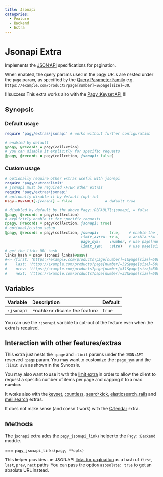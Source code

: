 ```yaml
---
title: Jsonapi
categories:
  - Feature
  - Backend
  - Extra
---
```


# Jsonapi Extra

Implements the [JSON:API](https://jsonapi.org) specifications for pagination.

When enabled, the query params used in the pagy URLs are nested under the `page` param, as specified by
the [Query Parameter Family](https://jsonapi.org/format/#query-parameters-families)
e.g. `https://example.com/products?page[number]=2&page[size]=30`.
      
!!!success 
This extra works also with the [Pagy::Keyset API](/docs/api/keyset.md)
!!!

## Synopsis

### Default usage

```ruby pagy.rb (initializer)
require 'pagy/extras/jsonapi' # works without further configuration
```

```ruby Controller
# enabled by default
@pagy, @records = pagy(collection)
# you can disable it explicitly for specific requests
@pagy, @records = pagy(collection, jsonapi: false)
```

### Custom usage

```ruby pagy.rb (initializer)
# optionally require other extras useful with jsonapi
require 'pagy/extras/limit'
# jsonapi must be required AFTER other extras
require 'pagy/extras/jsonapi'
# optionally disable it by default (opt-in)
Pagy::DEFAULT[:jsonapi] = false               # default true
```

```ruby Controller
# disabled by default by the above Pagy::DEFAULT[:jsonapi] = false
@pagy, @records = pagy(collection)
# explicitly enable it for specific requests
@pagy, @records = pagy(collection, jsonapi: true)
# optional/custom setup
@pagy, @records = pagy(collection, jsonapi:     true,    # enable the jsonapi specifications
                                   limit_extra: true,    # enable the limit extra
                                   page_sym:    :number, # use page[number] instead of page[page]
                                   limit_sym:   :size)   # use page[size] instead of page[limit]
# get the links URL hash
links_hash = pagy_jsonapi_links(@pagy)
#=> {first: 'https://example.com/products?page[number]=1&page[size]=50&...',
#    last: 'https://example.com/products?page[number]=32&page[size]=50&...',
#    prev: 'https://example.com/products?page[number]=31&page[size]=50&...',
#    next: 'https://example.com/products?page[number]=33&page[size]=50&...'}
```

## Variables

| Variable   | Description                   | Default |
|:-----------|:------------------------------|:--------|
| `:jsonapi` | Enable or disable the feature | `true`  |

You can use the `:jsonapi` variable to opt-out of the feature even when the extra is required.

## Interaction with other features/extras

This extra just nests the `:page` and `:limit` params under the `JSON:API` reserved `:page` param. You may want to customize
the `:page_sym` and the `:limit_sym` as shown in the [Synopsis](#synopsis).

You may also want to use it with the [limit extra](/docs/extras/limit.md) in order to allow the client to request a specific
number of items per page and capping it to a max number.

It works also with the [keyset](keyset.md), [countless](countless.md), [searchkick](searchkick.md), [elasticsearch_rails](elasticsearch_rails.md)
and [meilisearch](/docs/extras/meilisearch.md) extras.

It does not make sense (and doesn't work) with the [Calendar](countless.md) extra.

## Methods

The `jsonapi` extra adds the `pagy_jsonapi_links` helper to the `Pagy::Backend` module.

=== `pagy_jsonapi_links(pagy, **opts)`

This helper provides the JSON:API [links for pagination](https://jsonapi.org/format/#fetching-pagination) as a hash
of `first`, `last`, `prev`, `next` paths. You can pass the option `asbsolute: true` to get an absolute URL instead.
